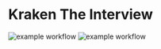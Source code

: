 # Kraken The Interview


![example workflow](https://github.com/tylerwendell/kraken_code_interview/actions/workflows/rust_build_test.yml/badge.svg)
![example workflow](https://github.com/tylerwendell/kraken_code_interview/actions/workflows/coverage.yml/badge.svg)
